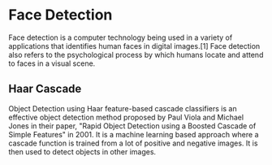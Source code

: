 # Face Detection
Face detection is a computer technology being used in a variety of applications that identifies human faces in digital images.[1] Face detection also refers to the psychological process by which humans locate and attend to faces in a visual scene.

## Haar Cascade
Object Detection using Haar feature-based cascade classifiers is an effective object detection method proposed by Paul Viola and Michael Jones in their paper, "Rapid Object Detection using a Boosted Cascade of Simple Features" in 2001. It is a machine learning based approach where a cascade function is trained from a lot of positive and negative images. It is then used to detect objects in other images.
